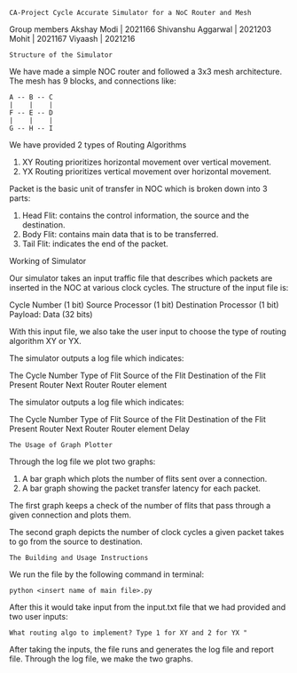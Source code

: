     CA-Project Cycle Accurate Simulator for a NoC Router and Mesh 

Group members
Akshay Modi | 2021166
Shivanshu Aggarwal | 2021203
Mohit | 2021167
Viyaash | 2021216

    Structure of the Simulator

We have made a simple NOC router and followed a 3x3 mesh architecture.
The mesh has 9 blocks, and connections like:

    A -- B -- C
    |    |    |
    F -- E -- D
    |    |    |
    G -- H -- I 

We have provided 2 types of Routing Algorithms

1. XY Routing prioritizes horizontal movement over vertical movement.
2. YX Routing prioritizes vertical movement over horizontal movement.

Packet is the basic unit of transfer in NOC which is broken down into 3 parts:

1. Head Flit: contains the control information, the source and the destination.
2. Body Flit: contains main data that is to be transferred.
3. Tail Flit: indicates the end of the packet.

Working of Simulator
   
Our simulator takes an input traffic file that describes which packets are inserted in the NOC at various clock cycles. The structure of the input file is:

Cycle Number (1 bit)
Source Processor (1 bit)
Destination Processor (1 bit)
Payload: Data (32 bits)

With this input file, we also take the user input to choose the type of routing algorithm XY or YX.

The simulator outputs a log file which indicates:

The Cycle Number
Type of Flit
Source of the Flit
Destination of the Flit
Present Router
Next Router
Router element

The simulator outputs a log file which indicates:

The Cycle Number
Type of Flit
Source of the Flit
Destination of the Flit
Present Router
Next Router
Router element
Delay

    The Usage of Graph Plotter
Through the log file we plot two graphs:

1. A bar graph which plots the number of flits sent over a connection.
2. A bar graph showing the packet transfer latency for each packet.

The first graph keeps a check of the number of flits that pass through a given connection and plots them.

The second graph depicts the number of clock cycles a given packet takes to go from the source to destination.

    The Building and Usage Instructions
We run the file by the following command in terminal:

    python <insert name of main file>.py
After this it would take input from the input.txt file that we had provided and two user inputs:

    What routing algo to implement? Type 1 for XY and 2 for YX "
After taking the inputs, the file runs and generates the log file and report file. Through the log file, we make the two graphs.
